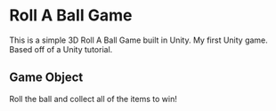 <h1>Roll A Ball Game</h1>
This is a simple 3D Roll A Ball Game built in Unity. My first Unity game. Based off of a Unity tutorial.<br>
<h2>Game Object</h2>
Roll the ball and collect all of the items to win!